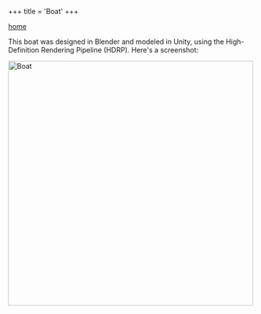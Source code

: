 +++
title = 'Boat'
+++

<a href="../index.html">home</a>

<link rel="stylesheet" href="../style.css">

This boat was designed in Blender and modeled in Unity, using the High-Definition Rendering Pipeline (HDRP). Here's a screenshot:

<img src="/boatScreenshot.jpg" alt="Boat" width="500">